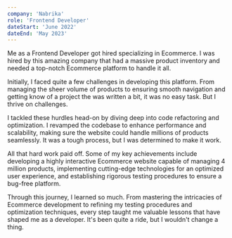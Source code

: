 ```yaml
---
company: 'Nabrika'
role: 'Frontend Developer'
dateStart: 'June 2022'
dateEnd: 'May 2023'
---
```


Me as a Frontend Developer got hired specializing in Ecommerce. I was hired by this amazing company that had a massive product inventory and needed a top-notch Ecommerce platform to handle it all.

Initially, I faced quite a few challenges in developing this platform. From managing the sheer volume of products to ensuring smooth navigation and getting know of a project the was written a bit, it was no easy task. But I thrive on challenges.

I tackled these hurdles head-on by diving deep into code refactoring and optimization. I revamped the codebase to enhance performance and scalability, making sure the website could handle millions of products seamlessly. It was a tough process, but I was determined to make it work.

All that hard work paid off. Some of my key achievements include developing a highly interactive Ecommerce website capable of managing 4 million products, implementing cutting-edge technologies for an optimized user experience, and establishing rigorous testing procedures to ensure a bug-free platform.

Through this journey, I learned so much. From mastering the intricacies of Ecommerce development to refining my testing procedures and optimization techniques, every step taught me valuable lessons that have shaped me as a developer. It's been quite a ride, but I wouldn't change a thing.
